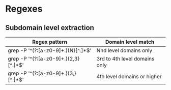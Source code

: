 # Regexes

## Subdomain level extraction

| Regex pattern | Domain level match |
| --- | --- |
| grep -P '^(?:[a-z0-9]+.){N}[^.]*$' | Nnd level domains only |
| grep -P '^(?:[a-z0-9]+.){2,3}[^.]*$' | 3rd to 4th level domains only |
| grep -P '^(?:[a-z0-9]+.){3,}[^.]*$' | 4th level domains or higher |
